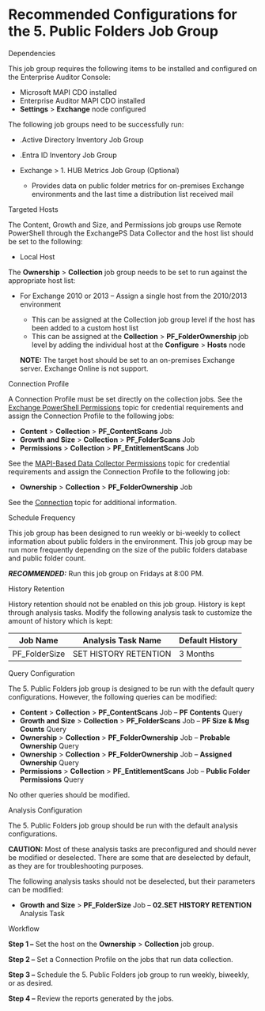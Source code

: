# Recommended Configurations for the 5. Public Folders Job Group

Dependencies

This job group requires the following items to be installed and configured on the Enterprise Auditor
Console:

- Microsoft MAPI CDO installed
- Enterprise Auditor MAPI CDO installed
- **Settings** > **Exchange** node configured

The following job groups need to be successfully run:

- .Active Directory Inventory Job Group
- .Entra ID Inventory Job Group
- Exchange > 1. HUB Metrics Job Group (Optional)

    - Provides data on public folder metrics for on-premises Exchange environments and the last time
      a distribution list received mail

Targeted Hosts

The Content, Growth and Size, and Permissions job groups use Remote PowerShell through the
ExchangePS Data Collector and the host list should be set to the following:

- Local Host

The **Ownership** > **Collection** job group needs to be set to run against the appropriate host
list:

- For Exchange 2010 or 2013 – Assign a single host from the 2010/2013 environment

    - This can be assigned at the Collection job group level if the host has been added to a custom
      host list
    - This can be assigned at the **Collection** > **PF_FolderOwnership** job level by adding the
      individual host at the **Configure** > **Hosts** node

    **NOTE:** The target host should be set to an on-premises Exchange server. Exchange Online is
    not support.

Connection Profile

A Connection Profile must be set directly on the collection jobs. See the
[Exchange PowerShell Permissions](/docs/accessanalyzer/11.6/accessanalyzer/requirements/solutions/exchange/powershell.md)
topic for credential requirements and assign the Connection Profile to the following jobs:

- **Content** > **Collection** > **PF_ContentScans** Job
- **Growth and Size** > **Collection** > **PF_FolderScans** Job
- **Permissions** > **Collection** > **PF_EntitlementScans** Job

See the
[MAPI-Based Data Collector Permissions](/docs/accessanalyzer/11.6/accessanalyzer/requirements/solutions/exchange/mapi.md)
topic for credential requirements and assign the Connection Profile to the following job:

- **Ownership** > **Collection** > **PF_FolderOwnership** Job

See the
[Connection](/docs/accessanalyzer/11.6/accessanalyzer/admin/settings/connection/overview.md)
topic for additional information.

Schedule Frequency

This job group has been designed to run weekly or bi-weekly to collect information about public
folders in the environment. This job group may be run more frequently depending on the size of the
public folders database and public folder count.

**_RECOMMENDED:_** Run this job group on Fridays at 8:00 PM.

History Retention

History retention should not be enabled on this job group. History is kept through analysis tasks.
Modify the following analysis task to customize the amount of history which is kept:

| Job Name      | Analysis Task Name    | Default History |
| ------------- | --------------------- | --------------- |
| PF_FolderSize | SET HISTORY RETENTION | 3 Months        |

Query Configuration

The 5. Public Folders job group is designed to be run with the default query configurations.
However, the following queries can be modified:

- **Content** > **Collection** > **PF_ContentScans** Job – **PF Contents** Query
- **Growth and Size** > **Collection** > **PF_FolderScans** Job – **PF Size & Msg Counts** Query
- **Ownership** > **Collection** > **PF_FolderOwnership** Job – **Probable Ownership** Query
- **Ownership** > **Collection** > **PF_FolderOwnership** Job – **Assigned Ownership** Query
- **Permissions** > **Collection** > **PF_EntitlementScans** Job – **Public Folder Permissions**
  Query

No other queries should be modified.

Analysis Configuration

The 5. Public Folders job group should be run with the default analysis configurations.

**CAUTION:** Most of these analysis tasks are preconfigured and should never be modified or
deselected. There are some that are deselected by default, as they are for troubleshooting purposes.

The following analysis tasks should not be deselected, but their parameters can be modified:

- **Growth and Size** > **PF_FolderSize** Job – **02.SET HISTORY RETENTION** Analysis Task

Workflow

**Step 1 –** Set the host on the **Ownership** > **Collection** job group.

**Step 2 –** Set a Connection Profile on the jobs that run data collection.

**Step 3 –** Schedule the 5. Public Folders job group to run weekly, biweekly, or as desired.

**Step 4 –** Review the reports generated by the jobs.
